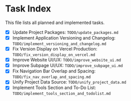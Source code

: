 # Task Index

This file lists all planned and implemented tasks.

- [x] Update Project Packages: `TODO/update_packages.md`
- [x] Implement Application Versioning and Changelog: `TODO/implement_versioning_and_changelog.md`
- [x] Fix Version Display on Vercel Production: `TODO/fix_version_display_on_vercel.md`
- [x] Improve Website UI/UX: `TODO/improve_website_ui.md`
- [x] Improve Subpage UI/UX: `TODO/improve_subpage_ui.md`
- [x] Fix Navigation Bar Overlap and Spacing: `TODO/fix_nav_overlap_and_spacing.md`
- [x] Unify Project Data Source: `TODO/unify_project_data.md`
- [x] Implement Tools Section and To-Do List: `TODO/implement_tools_section_and_todolist.md`
